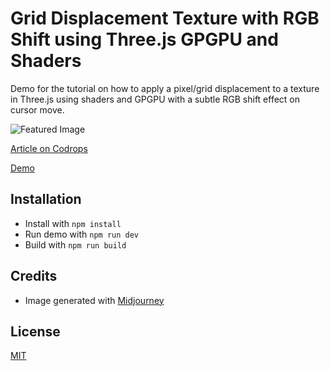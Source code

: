 # Grid Displacement Texture with RGB Shift using Three.js GPGPU and Shaders

Demo for the tutorial on how to apply a pixel/grid displacement to a texture in Three.js using shaders and GPGPU with a subtle RGB shift effect on cursor move.

![Featured Image](https://tympanus.net/codrops/wp-content/uploads/2024/08/griddistortion_feat.jpg)

[Article on Codrops](https://tympanus.net/codrops/?p=80158)

[Demo](https://tympanus.net/codrops/GridDistortionEffect/)

## Installation

- Install with `npm install`
- Run demo with `npm run dev`
- Build with `npm run build`

## Credits

- Image generated with [Midjourney](https://midjourney.com)

## License
[MIT](LICENSE)





